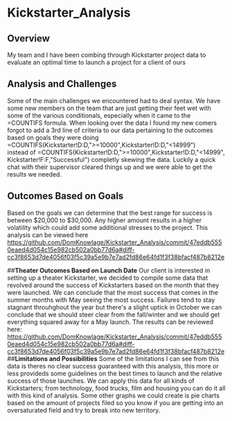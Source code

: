 # **Kickstarter_Analysis**
## **Overview**
My team and I have been combing through Kickstarter project data to evaluate an optimal time to launch a project for a client of ours
## **Analysis and Challenges**
Some of the main challenges we encountered had to deal syntax. We have some new members on the team that are just getting their feet wet with some of the various conditionals, especially when it came to the =COUNTIFS formula. When looking over the data I found my new comers forgot to add a 3rd line of criteria to our data pertaining to the outcomes based on goals they were doing =COUNTIFS(Kickstarter!D:D,">=10000",Kickstarter!D:D,"<14999")               
instead of =COUNTIFS(Kickstarter!D:D,">=10000",Kickstarter!D:D,"<14999", Kickstarter!F:F,"Successful") completly skewing the data. Luckily a quick chat with their supervisor cleared things up and we were able to get the results we needed.
## **Outcomes Based on Goals**
Based on the goals we can determine that the best range for success is between $20,000 to $30,000. Any higher amount results in a higher volatility which could add some additional stresses to the project. This analysis can be viewed here https://github.com/DomKnowlage/Kickstarter_Analysis/commit/47eddb5550eaed4d054c15e982cb502a0bb77d6a#diff-cc3f8653d7de4056f03f5c39a5e9b7e7ad2fd86e64fd1f3f38bfacf487b8212e 

##**Theater Outcomes Based on Launch Date**
Our client is interested in setting up a theater Kickstarter, we decided to compile some data that revolved around the success of Kickstarters based on the month that they were launched. We can conclude that the most success that comes in the summer months with May seeing the most success. Failures tend to stay stagnant throuhghout the year but there's a slight uptick in October we can conclude that we should steer clear from the fall/winter and we should get everything squared away for a May launch. The results can be reviewed here: https://github.com/DomKnowlage/Kickstarter_Analysis/commit/47eddb5550eaed4d054c15e982cb502a0bb77d6a#diff-cc3f8653d7de4056f03f5c39a5e9b7e7ad2fd86e64fd1f3f38bfacf487b8212e
##**Limitations and Possibilities**
Some of the limitations I can see from this data is theres no clear success guaranteed with this analysis, this more or less provideds some guidelines on the best times to launch and the relative success of those launches. We can apply this data for all kinds of Kickstarters; from technology, food trucks, film and housing you can do it all with this kind of analysis. Some other graphs we could create is pie charts based on the amount of projects filed so you know if you are getting into an oversaturated field and try to break into new territory.